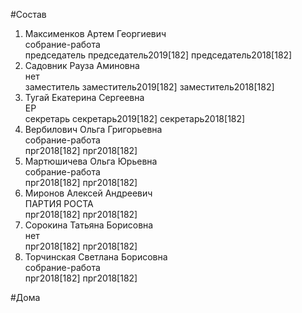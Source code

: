 #Состав  
1. Максименков Артем Георгиевич  
    собрание-работа  
    председатель председатель2019[182] председатель2018[182]  
2. Садовник Рауза Аминовна  
    нет  
    заместитель заместитель2019[182] заместитель2018[182]  
3. Тугай Екатерина Сергеевна  
    ЕР  
    секретарь секретарь2019[182] секретарь2018[182]  
4. Вербилович Ольга Григорьевна  
    собрание-работа  
    прг2018[182] прг2018[182]  
5. Мартюшичева Ольга Юрьевна  
    собрание-работа  
    прг2018[182] прг2018[182]  
6. Миронов Алексей Андреевич  
    ПАРТИЯ РОСТА  
    прг2018[182] прг2018[182]  
7. Сорокина Татьяна Борисовна  
    нет  
    прг2018[182] прг2018[182]  
8. Торчинская Светлана Борисовна  
    собрание-работа  
    прг2018[182] прг2018[182]  

#Дома  
  

